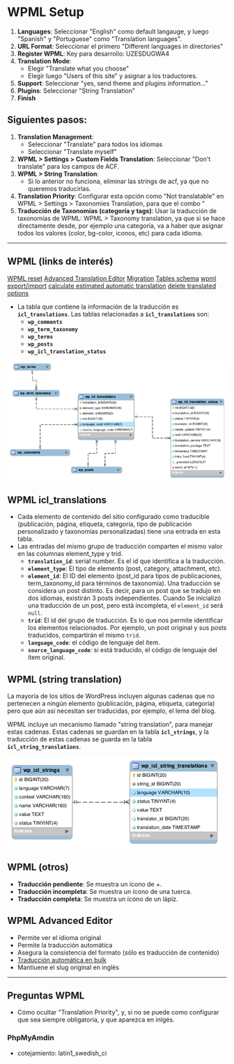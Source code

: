 # WPML Setup

1. **Languages**:
   Seleccionar "English" como default langauge, y luego "Spanish" y "Portuguese" como "Translation languages".
2. **URL Format**:
   Seleccionar el primero "Different languages in directories"
3. **Register WPML**:
   Key para desarrollo: UZESDUGWA4
4. **Translation Mode**:
   - Elegir "Translate what you choose"
   - Elegir luego "Users of this site" y asignar a los traductores.
5. **Support**:
   Seleccionar "yes, send theme and plugins information..."
6. **Plugins**:
   Seleccionar "String Translation"
7. **Finish**

## Siguientes pasos:

1. **Translation Management**:
   - Seleccionar "Translate" para todos los idiomas
   - Seleccionar "Translate myself"
2. **WPML > Settings > Custom Fields Translation**:
   Seleccionar "Don't translate" para los campos de ACF.
3. **WPML > String Translation**:
   - Si lo anterior no funciona, eliminar las strings de acf, ya que no queremos traducirlas.
4. **Translation Priority**: Configurar esta opción como "Not translatable" en WPML > Settings > Taxonomies Translation, para que el combo "
5. **Traducción de Taxonomías (categoría y tags)**:
   Usar la traducción de taxonomías de WPML: WPML > Taxonomy translation, ya que si se hace directamente desde, por ejemplo una categoría, va a haber que asignar todos los valores (color, bg-color, iconos, etc) para cada idioma.

---

## WPML (links de interés)

[WPML reset](https://wpml.org/documentation/getting-started-guide/language-setup/deleting-languages-and-plugin-data-by-doing-a-wpml-reset-on-your-site/)
[Advanced Translation Editor](https://wpml.org/documentation/translating-your-contents/using-the-translation-editor/switching-from-classic-to-advanced-translation-editor/)
[Migration](https://wpml.org/documentation/translating-your-contents/advanced-translation-editor/using-advanced-translation-editor-when-you-move-or-use-a-copy-of-your-site/)
[Tables schema](https://wpml.org/documentation/support/wpml-tables/)
[wpml export/import](https://wpml.org/documentation/related-projects/wpml-all-import-plugin-website-import-with-wpml/)
[calculate estimated automatic translation](https://wpml.org/forums/topic/how-to-adjust-character-amount-per-website/)
[delete translated options](https://wpml.org/documentation/translating-your-contents/adding-priority-to-your-translations/#how-to-add-priority-to-any-translation)

- La tabla que contiene la información de la traducción es **`icl_translations`**. Las tablas relacionadas a **`icl_translations`** son:
  - **`wp_comments`**
  - **`wp_term_taxonomy`**
  - **`wp_terms`**
  - **`wp_posts`**
  - **`wp_icl_translation_status`**

![tables](./images/wpml-tables.png)

## WPML icl_translations

- Cada elemento de contenido del sitio configurado como traducible (publicación, página, etiqueta, categoría, tipo de publicación personalizado y taxonomías personalizadas) tiene una entrada en esta tabla.
- Las entradas del mismo grupo de traducción comparten el mismo valor en las columnas element_type y trid.
  - **`translation_id`**: serial number. Es el id que identifica a la traducción.
  - **`element_type`**: El tipo de elemento (post, category, attachment, etc).
  - **`element_id`**: El ID del elemento (post_id para tipos de publicaciones, term_taxonomy_id para términos de taxonomía). Una traducción se considera un post distinto. Es decir, para un post que se tradujo en dos idiomas, existirán 3 posts independientes. Cuando Se inicializó una traducción de un post, pero está incompleta, el `element_id` será `null`.
  - **`trid`**: El id del grupo de traducción. Es lo que nos permite identificar los elementos relacionados. Por ejemplo, un post original y sus posts traducidos, compartirán el mismo `trid`.
  - **`language_code`**: el código de lenguaje del ítem.
  - **`source_language_code`**: si está traducido, el código de lenguaje del ítem original.

## WPML (string translation)

La mayoría de los sitios de WordPress incluyen algunas cadenas que no pertenecen a ningún elemento (publicación, página, etiqueta, categoría) pero que aún así necesitan ser traducidas, por ejemplo, el lema del blog.

WPML incluye un mecanismo llamado "string translation", para manejar estas cadenas. Estas cadenas se guardan en la tabla **`icl_strings`**, y la traducción de estas cadenas se guarda en la tabla **`icl_string_translations`**.

![icl strings](./images/wpml-icl-strings.png)

## WPML (otros)

- **Traducción pendiente**: Se muestra un ícono de +.
- **Traducción incompleta**: Se muestra un ícono de una tuerca.
- **Traducción completa**: Se muestra un ícono de un lápiz.

## WPML Advanced Editor

- Permite ver el idioma original
- Permite la traducción automática
- Asegura la consistencia del formato (sólo es traducción de contenido)
- [Traducción automática en bulk](https://wpml.org/documentation/automatic-translation/automatically-translating-multiple-translation-jobs-in-bulk/)
- Mantiuene el slug original en inglés

---

## Preguntas WPML

- Cómo ocultar "Translation Priority", y, si no se puede como configurar que sea siempre obligatoria, y que aparezca en inlgés.

### PhpMyAmdin

- cotejamiento: latin1_swedish_ci
